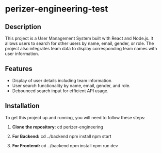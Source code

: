 # perizer-engineering-test

## Description
This project is a User Management System built with React and Node.js. It allows users to search for other users by name, email, gender, or role. The project also integrates team data to display corresponding team names with user information.

## Features
- Display of user details including team information.
- User search functionality by name, email, gender, and role.
- Debounced search input for efficient API usage.

## Installation
To get this project up and running, you will need to follow these steps:

1. **Clone the repository:**
cd perizer-engineering

2. **For Backend:**
cd ../backend
npm install
npm start

3. **For Frontend:**
cd ../backend
npm install
npm run dev
